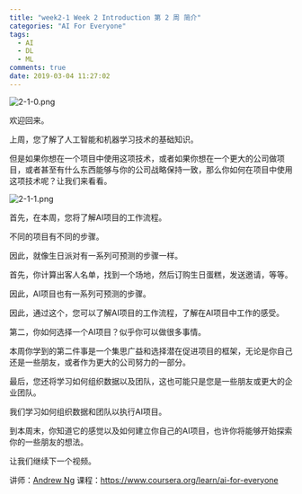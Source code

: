 ```yaml
---
title: "week2-1 Week 2 Introduction 第 2 周 简介"
categories: "AI For Everyone"
tags:
  - AI
  - DL
  - ML
comments: true
date: 2019-03-04 11:27:02
---
```


![2-1-0.png](https://upload-images.jianshu.io/upload_images/910914-7754b8bedda13210.png?imageMogr2/auto-orient/strip%7CimageView2/2/w/1240)

欢迎回来。

上周，您了解了人工智能和机器学习技术的基础知识。

但是如果你想在一个项目中使用这项技术，或者如果你想在一个更大的公司做项目，或者甚至有什么东西能够与你的公司战略保持一致，那么你如何在项目中使用这项技术呢？让我们来看看。

<!--more-->

![2-1-1.png](https://upload-images.jianshu.io/upload_images/910914-af59a866f65fb1d1.png?imageMogr2/auto-orient/strip%7CimageView2/2/w/1240)

首先，在本周，您将了解AI项目的工作流程。

不同的项目有不同的步骤。

因此，就像生日派对有一系列可预测的步骤一样。

首先，你计算出客人名单，找到一个场地，然后订购生日蛋糕，发送邀请，等等。

因此，AI项目也有一系列可预测的步骤。

因此，通过这个，您可以了解AI项目的工作流程，了解在AI项目中工作的感受。

第二，你如何选择一个AI项目？似乎你可以做很多事情。

本周你学到的第二件事是一个集思广益和选择潜在促进项目的框架，无论是你自己还是一些朋友，或者作为更大的公司努力的一部分。

最后，您还将学习如何组织数据以及团队，这也可能只是您是一些朋友或更大的企业团队。

我们学习如何组织数据和团队以执行AI项目。

到本周末，你知道它的感觉以及如何建立你自己的AI项目，也许你将能够开始探索你的一些朋友的想法。

让我们继续下一个视频。

讲师：[Andrew Ng](https://www.coursera.org/instructor/andrewng)
课程：<https://www.coursera.org/learn/ai-for-everyone>

